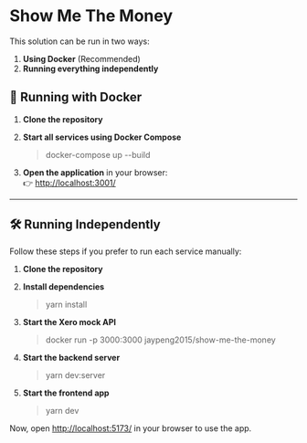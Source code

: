 # Show Me The Money

This solution can be run in two ways:  
1. **Using Docker** (Recommended)  
2. **Running everything independently**  

## 🚀 Running with Docker  
1. **Clone the repository**  
2. **Start all services using Docker Compose**  
   > docker-compose up --build
   
3. **Open the application** in your browser:  
   👉 [http://localhost:3001/](http://localhost:3001/)

---

## 🛠 Running Independently  
Follow these steps if you prefer to run each service manually:

1. **Clone the repository**  

2. **Install dependencies**  
   > yarn install


3. **Start the Xero mock API**  
   > docker run -p 3000:3000 jaypeng2015/show-me-the-money

4. **Start the backend server**  
   > yarn dev:server

5. **Start the frontend app**  
   > yarn dev

Now, open [http://localhost:5173/](http://localhost:5173/) in your browser to use the app.